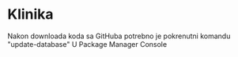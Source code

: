 # Klinika

Nakon downloada koda sa GitHuba potrebno je pokrenutni komandu "update-database" U Package Manager Console
